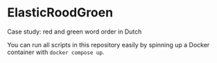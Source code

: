 # ElasticRoodGroen
Case study: red and green word order in Dutch

You can run all scripts in this repository easily by spinning up a Docker container with `docker compose up`.